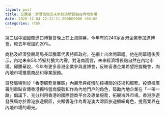 ```yaml
---
layout: post
title: 邱騰華：對港商而言未來經濟增長點在內地市場
date: 2020-11-04 22:22:11.000000000 +08:00
categories: rthk
---
```


第三屆中國國際進口博覽會晚上在上海開幕，今年有約240家香港企業參加進博會，較去年增加約20%。

商務及經濟發展局局長邱騰華代表特區政府，在網上出席開幕禮。他在開幕禮後表示，內地未來5年將堅持擴大內需，對港商而言，未來經濟增長點自然在內地市場。邱騰華說，今年有更多香港企業參與進博會，反映香港企業希望把握機會，向內地市場推廣商品和專業服務。

貿發局特別於「香港服務業展區」內展示與疫情防控相關的技術和服務。投資推廣署則重點宣傳香港獨特營商優勢和作為內地門戶的角色，鼓勵內地企業在「一帶一路」倡議下，充分利用香港的國際營商平台及專業服務，拓展海外市場。香港旅遊發展局亦於香港旅遊展區，突顯香港作為粵港澳大灣區旅遊樞紐角色，提高業界在內地市場的曝光。

